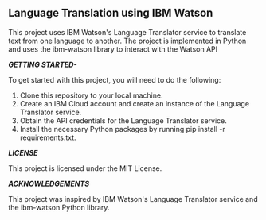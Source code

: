 ## Language Translation using IBM Watson
This project uses IBM Watson's Language Translator service to translate text from one language to another. The project is implemented in Python and uses the ibm-watson library to interact with the Watson API

**_GETTING STARTED-_**

To get started with this project, you will need to do the following:

1. Clone this repository to your local machine.
2. Create an IBM Cloud account and create an instance of the Language Translator service.
3. Obtain the API credentials for the Language Translator service.
4. Install the necessary Python packages by running pip install -r requirements.txt.

**_LICENSE_**

This project is licensed under the MIT License.

**_ACKNOWLEDGEMENTS_**

This project was inspired by IBM Watson's Language Translator service and the ibm-watson Python library.
